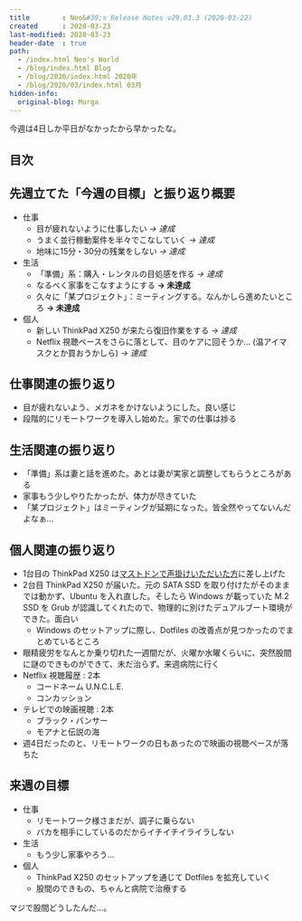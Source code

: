 ```yaml
---
title        : Neo&#39;s Release Notes v29.03.3 (2020-03-22)
created      : 2020-03-23
last-modified: 2020-03-23
header-date  : true
path:
  - /index.html Neo's World
  - /blog/index.html Blog
  - /blog/2020/index.html 2020年
  - /blog/2020/03/index.html 03月
hidden-info:
  original-blog: Murga
---
```


今週は4日しか平日がなかったから早かったな。

## 目次

## 先週立てた「今週の目標」と振り返り概要

- 仕事
  - 目が疲れないように仕事したい _→ 達成_
  - うまく並行稼動案件を半々でこなしていく _→ 達成_
  - 地味に15分・30分の残業をしない _→ 達成_
- 生活
  - 「準備」系：購入・レンタルの目処感を作る _→ 達成_
  - なるべく家事をこなすようにする __→ 未達成__
  - 久々に「某プロジェクト」：ミーティングする。なんかしら進めたいところ __→ 未達成__
- 個人
  - 新しい ThinkPad X250 が来たら復旧作業をする _→ 達成_
  - Netflix 視聴ペースをさらに落として、目のケアに回そうか… (温アイマスクとか買おうかしら) _→ 達成_

## 仕事関連の振り返り

- 目が疲れないよう、メガネをかけないようにした。良い感じ
- 段階的にリモートワークを導入し始めた。家での仕事は捗る

## 生活関連の振り返り

- 「準備」系は妻と話を進めた。あとは妻が実家と調整してもらうところがある
- 家事もう少しやりたかったが、体力が尽きていた
- 「某プロジェクト」はミーティングが延期になった。皆全然やってないんだよなぁ…

## 個人関連の振り返り

- 1台目の ThinkPad X250 は[マストドンで声掛けいただいた方](https://fedibird.com/@otakuman)に差し上げた
- 2台目 ThinkPad X250 が届いた。元の SATA SSD を取り付けたがそのままでは動かず、Ubuntu を入れ直した。そしたら Windows が載っていた M.2 SSD を Grub が認識してくれたので、物理的に別けたデュアルブート環境ができた。面白い
  - Windows のセットアップに際し、Dotfiles の改善点が見つかったのでまとめているところ
- 眼精疲労をなんとか乗り切れた一週間だが、火曜か水曜くらいに、突然股間に謎のできものができて、未だ治らず。来週病院に行く
- Netflix 視聴履歴 : 2本
  - コードネーム U.N.C.L.E.
  - コンカッション
- テレビでの映画視聴 : 2本
  - ブラック・パンサー
  - モアナと伝説の海
- 週4日だったのと、リモートワークの日もあったので映画の視聴ペースが落ちた

## 来週の目標

- 仕事
  - リモートワーク様さまだが、調子に乗らない
  - バカを相手にしているのだからイチイチイライラしない
- 生活
  - もう少し家事やろう…
- 個人
  - ThinkPad X250 のセットアップを通じて Dotfiles を拡充していく
  - 股間のできもの、ちゃんと病院で治療する

マジで股間どうしたんだ…。
